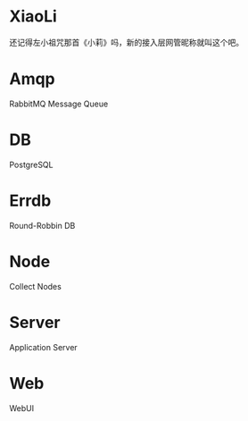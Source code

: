 XiaoLi
======

还记得左小祖咒那首《小莉》吗，新的接入层网管昵称就叫这个吧。

Amqp
========

RabbitMQ Message Queue

DB
========

PostgreSQL

Errdb
========

Round-Robbin DB

Node
========

Collect Nodes

Server
========

Application Server


Web
========

WebUI

